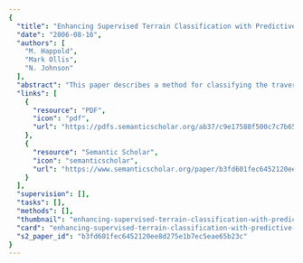 ```yaml
---
{
  "title": "Enhancing Supervised Terrain Classification with Predictive Unsupervised Learning",
  "date": "2006-08-16",
  "authors": [
    "M. Happold",
    "Mark Ollis",
    "N. Johnson"
  ],
  "abstract": "This paper describes a method for classifying the traversability of terrain by combining unsupervised learning of color models that predict scene geometry with supervised learning of the relationship between geometric features and traversability. A neural network is trained offline on hand-labeled geometric features computed from stereo data. An online process learns the association between color and geometry, enabling the robot to assess the traversability of regions for which there is little range information by estimating the geometry from the color of the scene and passing this to the neural network. This online process is continuous and extremely rapid, which allows for quick adaptations to different lighting conditions and terrain changes. The sensitivity of the traversability judgment is further adjusted online by feedback from the robot’s bumper. Terrain assessments from the color classifier are merged with pure geometric classifications in an occupancy grid by computing the intersection of the ray associated with a pixel with a ground plane computed from the stereo range data. We present results from DARPA-conducted tests that demonstrate its effectiveness in a variety of outdoor environments.",
  "links": [
    {
      "resource": "PDF",
      "icon": "pdf",
      "url": "https://pdfs.semanticscholar.org/ab37/c9e17588f500c7c7b659d06f60daaa1b8b6f.pdf"
    },
    {
      "resource": "Semantic Scholar",
      "icon": "semanticscholar",
      "url": "https://www.semanticscholar.org/paper/b3fd601fec6452120ee8d275e1b7ec5eae65b23c"
    }
  ],
  "supervision": [],
  "tasks": [],
  "methods": [],
  "thumbnail": "enhancing-supervised-terrain-classification-with-predictive-unsupervised-learning-thumb.jpg",
  "card": "enhancing-supervised-terrain-classification-with-predictive-unsupervised-learning-card.jpg",
  "s2_paper_id": "b3fd601fec6452120ee8d275e1b7ec5eae65b23c"
}
---
```


